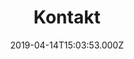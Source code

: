 ---
title: Kontakt
date: 2019-04-14T15:03:53.000Z
draft: false
coverImages:
  - image: /img/uploads/slider_luftaufnahme.jpg
    positionx: 50
    positiony: 50
---
